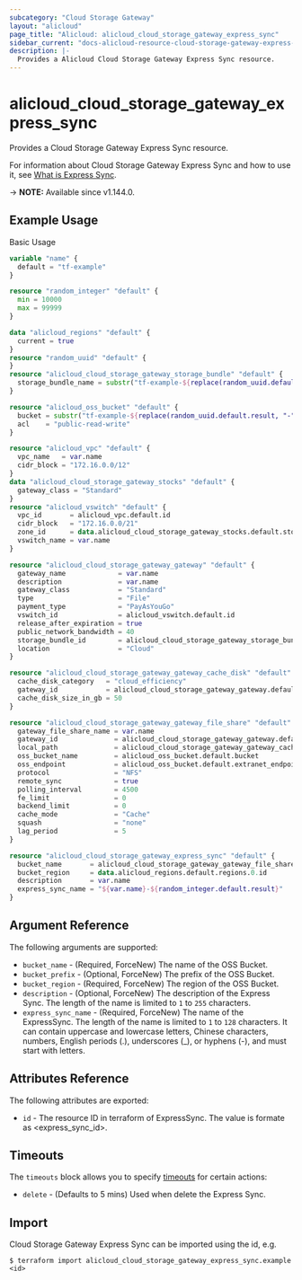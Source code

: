 ```yaml
---
subcategory: "Cloud Storage Gateway"
layout: "alicloud"
page_title: "Alicloud: alicloud_cloud_storage_gateway_express_sync"
sidebar_current: "docs-alicloud-resource-cloud-storage-gateway-express-sync"
description: |-
  Provides a Alicloud Cloud Storage Gateway Express Sync resource.
---
```


# alicloud_cloud_storage_gateway_express_sync

Provides a Cloud Storage Gateway Express Sync resource.

For information about Cloud Storage Gateway Express Sync and how to use it, see [What is Express Sync](https://www.alibabacloud.com/help/en/cloud-storage-gateway/latest/xzpxo3).

-> **NOTE:** Available since v1.144.0.

## Example Usage

Basic Usage

```terraform
variable "name" {
  default = "tf-example"
}

resource "random_integer" "default" {
  min = 10000
  max = 99999
}

data "alicloud_regions" "default" {
  current = true
}
resource "random_uuid" "default" {
}
resource "alicloud_cloud_storage_gateway_storage_bundle" "default" {
  storage_bundle_name = substr("tf-example-${replace(random_uuid.default.result, "-", "")}", 0, 16)
}

resource "alicloud_oss_bucket" "default" {
  bucket = substr("tf-example-${replace(random_uuid.default.result, "-", "")}", 0, 16)
  acl    = "public-read-write"
}

resource "alicloud_vpc" "default" {
  vpc_name   = var.name
  cidr_block = "172.16.0.0/12"
}
data "alicloud_cloud_storage_gateway_stocks" "default" {
  gateway_class = "Standard"
}
resource "alicloud_vswitch" "default" {
  vpc_id       = alicloud_vpc.default.id
  cidr_block   = "172.16.0.0/21"
  zone_id      = data.alicloud_cloud_storage_gateway_stocks.default.stocks.0.zone_id
  vswitch_name = var.name
}

resource "alicloud_cloud_storage_gateway_gateway" "default" {
  gateway_name             = var.name
  description              = var.name
  gateway_class            = "Standard"
  type                     = "File"
  payment_type             = "PayAsYouGo"
  vswitch_id               = alicloud_vswitch.default.id
  release_after_expiration = true
  public_network_bandwidth = 40
  storage_bundle_id        = alicloud_cloud_storage_gateway_storage_bundle.default.id
  location                 = "Cloud"
}

resource "alicloud_cloud_storage_gateway_gateway_cache_disk" "default" {
  cache_disk_category   = "cloud_efficiency"
  gateway_id            = alicloud_cloud_storage_gateway_gateway.default.id
  cache_disk_size_in_gb = 50
}

resource "alicloud_cloud_storage_gateway_gateway_file_share" "default" {
  gateway_file_share_name = var.name
  gateway_id              = alicloud_cloud_storage_gateway_gateway.default.id
  local_path              = alicloud_cloud_storage_gateway_gateway_cache_disk.default.local_file_path
  oss_bucket_name         = alicloud_oss_bucket.default.bucket
  oss_endpoint            = alicloud_oss_bucket.default.extranet_endpoint
  protocol                = "NFS"
  remote_sync             = true
  polling_interval        = 4500
  fe_limit                = 0
  backend_limit           = 0
  cache_mode              = "Cache"
  squash                  = "none"
  lag_period              = 5
}

resource "alicloud_cloud_storage_gateway_express_sync" "default" {
  bucket_name       = alicloud_cloud_storage_gateway_gateway_file_share.default.oss_bucket_name
  bucket_region     = data.alicloud_regions.default.regions.0.id
  description       = var.name
  express_sync_name = "${var.name}-${random_integer.default.result}"
}
```

## Argument Reference

The following arguments are supported:

* `bucket_name` - (Required, ForceNew) The name of the OSS Bucket.
* `bucket_prefix` - (Optional, ForceNew) The prefix of the OSS Bucket.
* `bucket_region` - (Required, ForceNew) The region of the OSS Bucket.
* `description` - (Optional, ForceNew) The description of the Express Sync. The length of the name is limited to `1` to `255` characters.
* `express_sync_name` - (Required, ForceNew) The name of the ExpressSync. The length of the name is limited to `1` to `128` characters. It can contain uppercase and lowercase letters, Chinese characters, numbers, English periods (.), underscores (_), or hyphens (-), and must start with  letters.

## Attributes Reference

The following attributes are exported:

* `id` - The resource ID in terraform of ExpressSync. The value is formate as <express_sync_id>.

## Timeouts

The `timeouts` block allows you to specify [timeouts](https://www.terraform.io/docs/configuration-0-11/resources.html#timeouts) for certain actions:

* `delete` - (Defaults to 5 mins) Used when delete the Express Sync.

## Import

Cloud Storage Gateway Express Sync can be imported using the id, e.g.

```shell
$ terraform import alicloud_cloud_storage_gateway_express_sync.example <id>
```